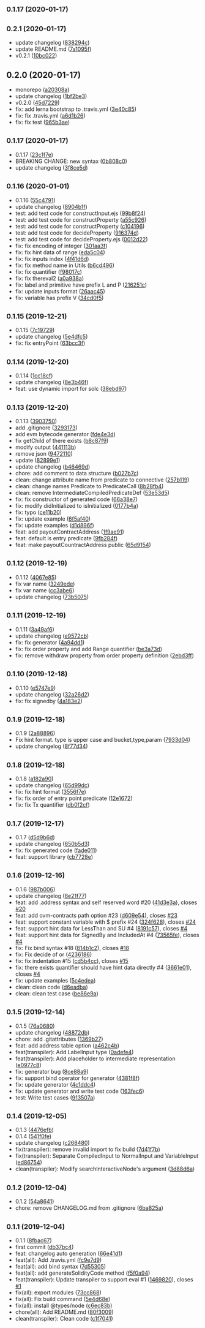 ## <small>0.1.17 (2020-01-17)</small>




## <small>0.2.1 (2020-01-17)</small>

* update changelog ([838294c](https://github.com/cryptoeconomicslab/ovm-compiler/commit/838294c))
* update README.md ([7a1095f](https://github.com/cryptoeconomicslab/ovm-compiler/commit/7a1095f))
* v0.2.1 ([10bc022](https://github.com/cryptoeconomicslab/ovm-compiler/commit/10bc022))



## 0.2.0 (2020-01-17)

* monorepo ([a20308a](https://github.com/cryptoeconomicslab/ovm-compiler/commit/a20308a))
* update changelog ([1bf2be3](https://github.com/cryptoeconomicslab/ovm-compiler/commit/1bf2be3))
* v0.2.0 ([45d7229](https://github.com/cryptoeconomicslab/ovm-compiler/commit/45d7229))
* fix: add lerna bootstrap to .travis.yml ([3e40c85](https://github.com/cryptoeconomicslab/ovm-compiler/commit/3e40c85))
* fix: fix .travis.yml ([a6d1b26](https://github.com/cryptoeconomicslab/ovm-compiler/commit/a6d1b26))
* fix: fix test ([965b3ae](https://github.com/cryptoeconomicslab/ovm-compiler/commit/965b3ae))



## <small>0.1.17 (2020-01-17)</small>

* 0.1.17 ([23c1f7e](https://github.com/cryptoeconomicslab/ovm-compiler/commit/23c1f7e))
* BREAKING CHANGE: new syntax ([0b808c0](https://github.com/cryptoeconomicslab/ovm-compiler/commit/0b808c0))
* update changelog ([3f8ce5d](https://github.com/cryptoeconomicslab/ovm-compiler/commit/3f8ce5d))



## <small>0.1.16 (2020-01-01)</small>

* 0.1.16 ([55c4791](https://github.com/cryptoeconomicslab/ovm-compiler/commit/55c4791))
* update changelog ([8904b1f](https://github.com/cryptoeconomicslab/ovm-compiler/commit/8904b1f))
* test: add test code for constructInput.ejs ([99b8f24](https://github.com/cryptoeconomicslab/ovm-compiler/commit/99b8f24))
* test: add test code for constructProperty ([a55c926](https://github.com/cryptoeconomicslab/ovm-compiler/commit/a55c926))
* test: add test code for constructProperty ([c104196](https://github.com/cryptoeconomicslab/ovm-compiler/commit/c104196))
* test: add test code for decideProperty ([916374d](https://github.com/cryptoeconomicslab/ovm-compiler/commit/916374d))
* test: add test code for decideProperty.ejs ([0012d22](https://github.com/cryptoeconomicslab/ovm-compiler/commit/0012d22))
* fix: fix encoding of integer ([301aa3f](https://github.com/cryptoeconomicslab/ovm-compiler/commit/301aa3f))
* fix: fix hint data of range ([eda5c04](https://github.com/cryptoeconomicslab/ovm-compiler/commit/eda5c04))
* fix: fix inputs index ([4f41d6d](https://github.com/cryptoeconomicslab/ovm-compiler/commit/4f41d6d))
* fix: fix method name in Utils ([b6cd496](https://github.com/cryptoeconomicslab/ovm-compiler/commit/b6cd496))
* fix: fix quantifier ([f98017c](https://github.com/cryptoeconomicslab/ovm-compiler/commit/f98017c))
* fix: fix thereval2 ([a0a938a](https://github.com/cryptoeconomicslab/ovm-compiler/commit/a0a938a))
* fix: label and primitive have prefix L and P ([216251c](https://github.com/cryptoeconomicslab/ovm-compiler/commit/216251c))
* fix: update inputs format ([26aac45](https://github.com/cryptoeconomicslab/ovm-compiler/commit/26aac45))
* fix: variable has prefix V ([34cd0f5](https://github.com/cryptoeconomicslab/ovm-compiler/commit/34cd0f5))



## <small>0.1.15 (2019-12-21)</small>

* 0.1.15 ([7c19729](https://github.com/cryptoeconomicslab/ovm-compiler/commit/7c19729))
* update changelog ([5e4dfc5](https://github.com/cryptoeconomicslab/ovm-compiler/commit/5e4dfc5))
* fix: fix entryPoint ([63bcc3f](https://github.com/cryptoeconomicslab/ovm-compiler/commit/63bcc3f))



## <small>0.1.14 (2019-12-20)</small>

* 0.1.14 ([1cc18cf](https://github.com/cryptoeconomicslab/ovm-compiler/commit/1cc18cf))
* update changelog ([8e3b46f](https://github.com/cryptoeconomicslab/ovm-compiler/commit/8e3b46f))
* feat: use dynamic import for solc ([38ebd97](https://github.com/cryptoeconomicslab/ovm-compiler/commit/38ebd97))



## <small>0.1.13 (2019-12-20)</small>

* 0.1.13 ([3903750](https://github.com/cryptoeconomicslab/ovm-compiler/commit/3903750))
* add .gitignore ([3293173](https://github.com/cryptoeconomicslab/ovm-compiler/commit/3293173))
* add evm bytecode generator ([fde4e3d](https://github.com/cryptoeconomicslab/ovm-compiler/commit/fde4e3d))
* fix getChild of there exists ([b8c87f9](https://github.com/cryptoeconomicslab/ovm-compiler/commit/b8c87f9))
* modify output ([441113b](https://github.com/cryptoeconomicslab/ovm-compiler/commit/441113b))
* remove json ([9472110](https://github.com/cryptoeconomicslab/ovm-compiler/commit/9472110))
* update ([82899e1](https://github.com/cryptoeconomicslab/ovm-compiler/commit/82899e1))
* update changelog ([b46469d](https://github.com/cryptoeconomicslab/ovm-compiler/commit/b46469d))
* chore: add comment to data structure ([b027b7c](https://github.com/cryptoeconomicslab/ovm-compiler/commit/b027b7c))
* clean: change attribute name from predicate to connective ([257b119](https://github.com/cryptoeconomicslab/ovm-compiler/commit/257b119))
* clean: change names Predicate to PredicateCall ([8b28fb4](https://github.com/cryptoeconomicslab/ovm-compiler/commit/8b28fb4))
* clean: remove IntermediateCompiledPredicateDef ([53e53d5](https://github.com/cryptoeconomicslab/ovm-compiler/commit/53e53d5))
* fix: fix constructor of generated code ([66a38e7](https://github.com/cryptoeconomicslab/ovm-compiler/commit/66a38e7))
* fix: modify didInitialized to isInitialized ([0177b4a](https://github.com/cryptoeconomicslab/ovm-compiler/commit/0177b4a))
* fix: typo ([ce11b20](https://github.com/cryptoeconomicslab/ovm-compiler/commit/ce11b20))
* fix: update example ([6f5af40](https://github.com/cryptoeconomicslab/ovm-compiler/commit/6f5af40))
* fix: update examples ([d1d896f](https://github.com/cryptoeconomicslab/ovm-compiler/commit/d1d896f))
* feat: add payoutContractAddress ([1f9ae91](https://github.com/cryptoeconomicslab/ovm-compiler/commit/1f9ae91))
* feat: default is entry predicate ([9fb284f](https://github.com/cryptoeconomicslab/ovm-compiler/commit/9fb284f))
* feat: make payoutCountractAddress public ([65d9154](https://github.com/cryptoeconomicslab/ovm-compiler/commit/65d9154))



## <small>0.1.12 (2019-12-19)</small>

* 0.1.12 ([4067e85](https://github.com/cryptoeconomicslab/ovm-compiler/commit/4067e85))
* fix var name ([3249ede](https://github.com/cryptoeconomicslab/ovm-compiler/commit/3249ede))
* fix var name ([cc3abe6](https://github.com/cryptoeconomicslab/ovm-compiler/commit/cc3abe6))
* update changelog ([73b5075](https://github.com/cryptoeconomicslab/ovm-compiler/commit/73b5075))



## <small>0.1.11 (2019-12-19)</small>

* 0.1.11 ([3a49af6](https://github.com/cryptoeconomicslab/ovm-compiler/commit/3a49af6))
* update changelog ([e9572cb](https://github.com/cryptoeconomicslab/ovm-compiler/commit/e9572cb))
* fix: fix generator ([4a94dd1](https://github.com/cryptoeconomicslab/ovm-compiler/commit/4a94dd1))
* fix: fix order property and add Range quantifier ([be3a73d](https://github.com/cryptoeconomicslab/ovm-compiler/commit/be3a73d))
* fix: remove withdraw property from order property definition ([2ebd3ff](https://github.com/cryptoeconomicslab/ovm-compiler/commit/2ebd3ff))



## <small>0.1.10 (2019-12-18)</small>

* 0.1.10 ([e5747e9](https://github.com/cryptoeconomicslab/ovm-compiler/commit/e5747e9))
* update changelog ([32a26d2](https://github.com/cryptoeconomicslab/ovm-compiler/commit/32a26d2))
* fix: fix signedby ([4a183e2](https://github.com/cryptoeconomicslab/ovm-compiler/commit/4a183e2))



## <small>0.1.9 (2019-12-18)</small>

* 0.1.9 ([2a88896](https://github.com/cryptoeconomicslab/ovm-compiler/commit/2a88896))
* Fix hint format. type is upper case and bucket,type,param ([7933d04](https://github.com/cryptoeconomicslab/ovm-compiler/commit/7933d04))
* update changelog ([8f77d34](https://github.com/cryptoeconomicslab/ovm-compiler/commit/8f77d34))



## <small>0.1.8 (2019-12-18)</small>

* 0.1.8 ([a182a90](https://github.com/cryptoeconomicslab/ovm-compiler/commit/a182a90))
* update changelog ([65d99dc](https://github.com/cryptoeconomicslab/ovm-compiler/commit/65d99dc))
* fix: fix hint format ([3556f7e](https://github.com/cryptoeconomicslab/ovm-compiler/commit/3556f7e))
* fix: fix order of entry point predicate ([12e1672](https://github.com/cryptoeconomicslab/ovm-compiler/commit/12e1672))
* fix: fix Tx quantifier ([db0f2cf](https://github.com/cryptoeconomicslab/ovm-compiler/commit/db0f2cf))



## <small>0.1.7 (2019-12-17)</small>

* 0.1.7 ([d5d9b6d](https://github.com/cryptoeconomicslab/ovm-compiler/commit/d5d9b6d))
* update changelog ([650b5d3](https://github.com/cryptoeconomicslab/ovm-compiler/commit/650b5d3))
* fix: fix generated code ([fade011](https://github.com/cryptoeconomicslab/ovm-compiler/commit/fade011))
* feat: support library ([cb7728e](https://github.com/cryptoeconomicslab/ovm-compiler/commit/cb7728e))



## <small>0.1.6 (2019-12-16)</small>

* 0.1.6 ([987b006](https://github.com/cryptoeconomicslab/ovm-compiler/commit/987b006))
* update changelog ([8e21f77](https://github.com/cryptoeconomicslab/ovm-compiler/commit/8e21f77))
* feat: add .address syntax and self reserved word #20 ([41d3e3a](https://github.com/cryptoeconomicslab/ovm-compiler/commit/41d3e3a)), closes [#20](https://github.com/cryptoeconomicslab/ovm-compiler/issues/20)
* feat: add ovm-contracts path option #23 ([d609e54](https://github.com/cryptoeconomicslab/ovm-compiler/commit/d609e54)), closes [#23](https://github.com/cryptoeconomicslab/ovm-compiler/issues/23)
* feat: support constant variable with $ prefix #24 ([324f628](https://github.com/cryptoeconomicslab/ovm-compiler/commit/324f628)), closes [#24](https://github.com/cryptoeconomicslab/ovm-compiler/issues/24)
* feat: support hint data for LessThan and SU #4 ([8191c57](https://github.com/cryptoeconomicslab/ovm-compiler/commit/8191c57)), closes [#4](https://github.com/cryptoeconomicslab/ovm-compiler/issues/4)
* feat: support hint data for SignedBy and IncludedAt #4 ([73565fe](https://github.com/cryptoeconomicslab/ovm-compiler/commit/73565fe)), closes [#4](https://github.com/cryptoeconomicslab/ovm-compiler/issues/4)
* fix: Fix bind syntax #18 ([814b1c2](https://github.com/cryptoeconomicslab/ovm-compiler/commit/814b1c2)), closes [#18](https://github.com/cryptoeconomicslab/ovm-compiler/issues/18)
* fix: Fix decide of or ([4236186](https://github.com/cryptoeconomicslab/ovm-compiler/commit/4236186))
* fix: fix indentation #15 ([cd5b4cc](https://github.com/cryptoeconomicslab/ovm-compiler/commit/cd5b4cc)), closes [#15](https://github.com/cryptoeconomicslab/ovm-compiler/issues/15)
* fix: there exists quantifier should have hint data directly #4 ([3661e01](https://github.com/cryptoeconomicslab/ovm-compiler/commit/3661e01)), closes [#4](https://github.com/cryptoeconomicslab/ovm-compiler/issues/4)
* fix: update examples ([5c4edea](https://github.com/cryptoeconomicslab/ovm-compiler/commit/5c4edea))
* clean: clean code ([d6eadba](https://github.com/cryptoeconomicslab/ovm-compiler/commit/d6eadba))
* clean: clean test case ([be86e9a](https://github.com/cryptoeconomicslab/ovm-compiler/commit/be86e9a))



## <small>0.1.5 (2019-12-14)</small>

* 0.1.5 ([76a0680](https://github.com/cryptoeconomicslab/ovm-compiler/commit/76a0680))
* update changelog ([48872db](https://github.com/cryptoeconomicslab/ovm-compiler/commit/48872db))
* chore: add .gitattributes ([1369b27](https://github.com/cryptoeconomicslab/ovm-compiler/commit/1369b27))
* feat: add address table option ([a462c4b](https://github.com/cryptoeconomicslab/ovm-compiler/commit/a462c4b))
* feat(transpiler): Add LabelInput type ([0adefe4](https://github.com/cryptoeconomicslab/ovm-compiler/commit/0adefe4))
* feat(transpiler): Add placeholder to intermediate representation ([e0977c8](https://github.com/cryptoeconomicslab/ovm-compiler/commit/e0977c8))
* fix: generator bug ([8ce88a9](https://github.com/cryptoeconomicslab/ovm-compiler/commit/8ce88a9))
* fix: support bind operator for generator ([4381f8f](https://github.com/cryptoeconomicslab/ovm-compiler/commit/4381f8f))
* fix: update generator ([4c1ddc4](https://github.com/cryptoeconomicslab/ovm-compiler/commit/4c1ddc4))
* fix: update generator and write test code ([163fec6](https://github.com/cryptoeconomicslab/ovm-compiler/commit/163fec6))
* test: Write test cases ([913507a](https://github.com/cryptoeconomicslab/ovm-compiler/commit/913507a))



## <small>0.1.4 (2019-12-05)</small>

* 0.1.3 ([4476efb](https://github.com/cryptoeconomicslab/ovm-compiler/commit/4476efb))
* 0.1.4 ([541f0fe](https://github.com/cryptoeconomicslab/ovm-compiler/commit/541f0fe))
* update changelog ([c268480](https://github.com/cryptoeconomicslab/ovm-compiler/commit/c268480))
* fix(transpiler): remove invalid import to fix build ([7d41f7b](https://github.com/cryptoeconomicslab/ovm-compiler/commit/7d41f7b))
* fix(transpiler): Separate CompiledInput to NormalInput and VariableInput ([ed86754](https://github.com/cryptoeconomicslab/ovm-compiler/commit/ed86754))
* clean(transpiler): Modify searchInteractiveNode's argument ([3d88d6a](https://github.com/cryptoeconomicslab/ovm-compiler/commit/3d88d6a))



## <small>0.1.2 (2019-12-04)</small>

* 0.1.2 ([54a8641](https://github.com/cryptoeconomicslab/ovm-compiler/commit/54a8641))
* chore: remove CHANGELOG.md from .gitignore ([6ba825a](https://github.com/cryptoeconomicslab/ovm-compiler/commit/6ba825a))



## <small>0.1.1 (2019-12-04)</small>

* 0.1.1 ([8fbac67](https://github.com/cryptoeconomicslab/ovm-compiler/commit/8fbac67))
* first commit ([db37bc4](https://github.com/cryptoeconomicslab/ovm-compiler/commit/db37bc4))
* feat: changelog auto generation ([66e41d1](https://github.com/cryptoeconomicslab/ovm-compiler/commit/66e41d1))
* feat(all): Add .travis.yml ([fc9e7d9](https://github.com/cryptoeconomicslab/ovm-compiler/commit/fc9e7d9))
* feat(all): add bind syntax ([7d55305](https://github.com/cryptoeconomicslab/ovm-compiler/commit/7d55305))
* feat(all): add generateSolidityCode method ([f5f0a94](https://github.com/cryptoeconomicslab/ovm-compiler/commit/f5f0a94))
* feat(transpiler): Update transpiler to support eval #1 ([1469820](https://github.com/cryptoeconomicslab/ovm-compiler/commit/1469820)), closes [#1](https://github.com/cryptoeconomicslab/ovm-compiler/issues/1)
* fix(all): export modules ([73cc868](https://github.com/cryptoeconomicslab/ovm-compiler/commit/73cc868))
* fix(all): Fix build command ([5e4d68e](https://github.com/cryptoeconomicslab/ovm-compiler/commit/5e4d68e))
* fix(all): install @types/node ([c6ec83b](https://github.com/cryptoeconomicslab/ovm-compiler/commit/c6ec83b))
* chore(all): Add README.md ([80f3009](https://github.com/cryptoeconomicslab/ovm-compiler/commit/80f3009))
* clean(transpiler): Clean code ([c1f7041](https://github.com/cryptoeconomicslab/ovm-compiler/commit/c1f7041))



